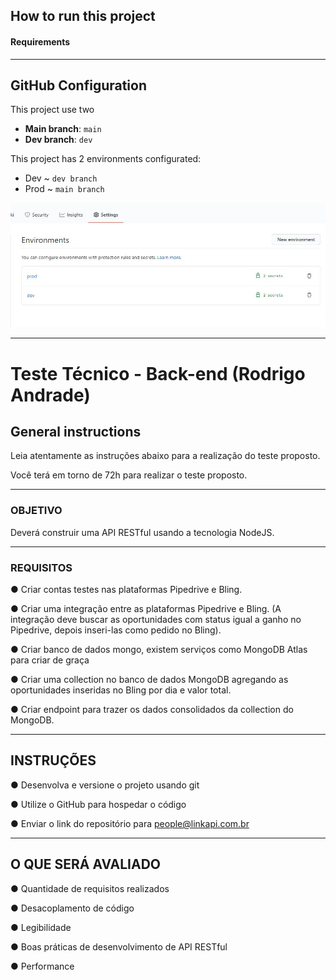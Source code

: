 

## How to run this project
#### Requirements

---

## GitHub Configuration

This project use two 
- **Main branch**: `main`
- **Dev branch**: `dev`

This project has 2 environments configurated:
- Dev ~ `dev branch` 
- Prod ~ `main branch`


![Project Environments for GitHub](env_github_config.jpg "Project Environments for GitHub")



---

# Teste Técnico - Back-end (Rodrigo Andrade)
## General instructions
Leia atentamente as instruções abaixo para a realização do teste proposto.

Você terá em torno de 72h para realizar o teste proposto.

---



### OBJETIVO

Deverá construir uma API RESTful usando a tecnologia NodeJS.


---


### REQUISITOS

● Criar contas testes nas plataformas Pipedrive e Bling.

● Criar uma integração entre as plataformas Pipedrive e Bling. (A integração deve buscar as oportunidades com status igual a ganho no Pipedrive, depois inseri-las como pedido no Bling).

● Criar banco de dados mongo, existem serviços como MongoDB Atlas para criar de graça

● Criar uma collection no banco de dados MongoDB agregando as oportunidades inseridas no Bling por dia e valor total.

● Criar endpoint para trazer os dados consolidados da collection do MongoDB.

---

## INSTRUÇÕES

● Desenvolva e versione o projeto usando git

● Utilize o GitHub para hospedar o código

● Enviar o link do repositório para people@linkapi.com.br

---

## O QUE SERÁ AVALIADO

● Quantidade de requisitos realizados

● Desacoplamento de código

● Legibilidade

● Boas práticas de desenvolvimento de API RESTful

● Performance